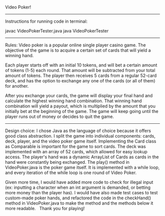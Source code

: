 Video Poker!
_____________________
Instructions for running code in terminal:

javac VideoPokerTester.java
java VideoPokerTester

_____________________
Rules:
Video poker is a popular online single player casino game. The objective of the game is to acquire a certain set of cards that will yield a winning hand.

Each player starts off with an initial 10 tokens, and will bet a certain amount of tokens (1-5) each round. That amount will be subtracted from your total amount of tokens. The player then receives 5 cards from a regular 52-card deck, and has the option to exchange any one of the cards (or all of them) for another.

After you exchange your cards, the game will display your final hand and calculate the highest winning hand combination. That winning hand combination will yield a payout, which is multiplied by the amount that you initially bet at the beginning of the game. The game will keep going until the player runs out of money or decides to quit the game.

_____________________
Design choice:
I chose Java as the language of choice because it offers good class abstraction. I split the game into individual components: cards, deck, player, and the video poker game itself. Implementing the Card class as Comparable is important for the game to sort cards. The deck was implemented with an array of 52 cards, which allowed for easy lookup access. The player's hand was a dynamic ArrayList of Cards as cards in the hand were constantly being exchanged. The play() method in VideoPoker.java is the poker game itself. It is implemented with a while loop, and every iteration of the while loop is one round of Video Poker.

Given more time, I would have added more code to check for illegal input (ex: inputting a character when an int argument is demanded, or betting more money than the player has). I would have also made test cases to test custom-made poker hands, and refactored the code in the checkHand() method in VideoPoker.java to make the method and the methods below it more readable.
 
Thank you for playing!
